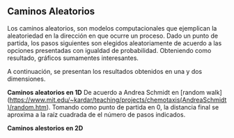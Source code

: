 ## Caminos Aleatorios

Los caminos aleatorios, son modelos computacionales que ejemplican la aleatoriedad en la dirección en que ocurre un proceso. 
Dado un punto de partida, los pasos siguientes son elegidos aleatoriamente de acuerdo a las opciones presentadas con igualdad
de probabilidad. Obteniendo como resultado, gráficos sumamentes interesantes.

A continuación, se presentan los resultados obtenidos en una y dos dimensiones.

**Caminos aleatorios en 1D**
De acuerdo a Andrea Schmidt en [random walk] (https://www.mit.edu/~kardar/teaching/projects/chemotaxis(AndreaSchmidt)/random.htm). 
Tomando como punto de partida en 0, la distancia final se aproxima a la raíz cuadrada de el número de pasos indicados. 


**Caminos alestorios en 2D**

